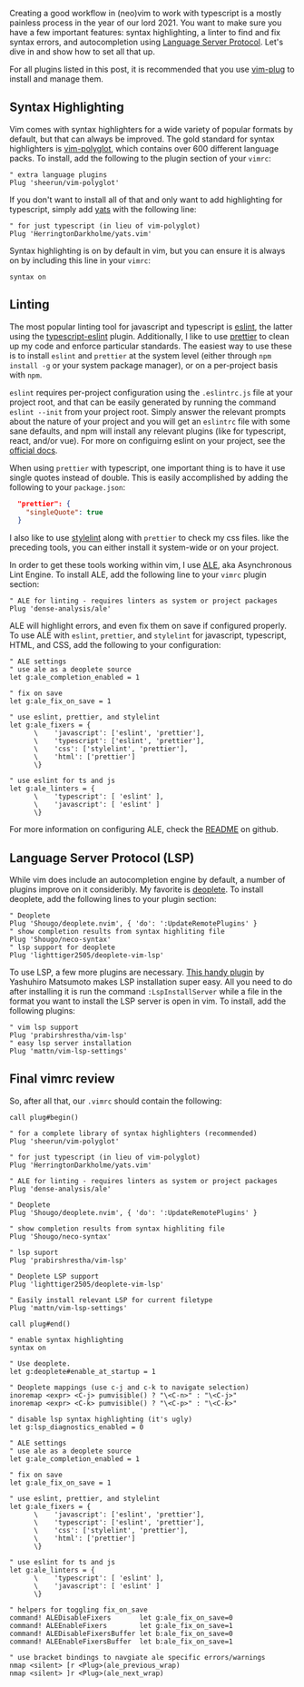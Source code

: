 Creating a good workflow in (neo)vim to work with typescript is a mostly painless process in the year of our lord 2021. You want to make sure you have a few important features: syntax highlighting, a linter to find and fix syntax errors, and autocompletion using [Language Server Protocol](https://en.wikipedia.org/wiki/Language_Server_Protocol). Let's dive in and show how to set all that up.
<!--more-->

For all plugins listed in this post, it is recommended that you use [vim-plug](https://github.com/junegunn/vim-plug) to install and manage them.

## Syntax Highlighting
Vim comes with syntax highlighters for a wide variety of popular formats by default, but that can always be improved. The gold standard for syntax highlighters is [vim-polyglot](https://github.com/sheerun/vim-polyglot), which contains over 600 different language packs. To install, add the following to the plugin section of your `vimrc`:
```vim
" extra language plugins
Plug 'sheerun/vim-polyglot'
```

If you don't want to install all of that and only want to add highlighting for typescript, simply add [yats](https://github.com/HerringtonDarkholme/yats.vim) with the following line:
```vim
" for just typescript (in lieu of vim-polyglot)
Plug 'HerringtonDarkholme/yats.vim'
```

Syntax highlighting is on by default in vim, but you can ensure it is always on by including this line in your `vimrc`:
```vim
syntax on
```

## Linting
The most popular linting tool for javascript and typescript is [eslint](https://eslint.org/), the latter using the [typescript-eslint](https://github.com/typescript-eslint/typescript-eslint) plugin. Additionally, I like to use [prettier](https://prettier.io/) to clean up my code and enforce particular standards. The easiest way to use these is to install `eslint` and `prettier` at the system level (either through `npm install -g` or your system package manager), or on a per-project basis with `npm`.

`eslint` requires per-project configuration using the `.eslintrc.js` file at your project root, and that can be easily generated by running the command `eslint --init` from your project root. Simply answer the relevant prompts about the nature of your project and you will get an `eslintrc` file with some sane defaults, and npm will install any relevant plugins (like for typescript, react, and/or vue). For more on configuirng eslint on your project, see the [official docs](https://eslint.org/docs/user-guide/configuring/configuration-files).

When using `prettier` with typescript, one important thing is to have it use single quotes instead of double. This is easily accomplished by adding the following to your `package.json`:
```json
  "prettier": {
    "singleQuote": true
  }
```

I also like to use [stylelint](https://stylelint.io/) along with `prettier` to check my css files. like the preceding tools, you can either install it system-wide or on your project.

In order to get these tools working within vim, I use [ALE](https://github.com/dense-analysis/ale), aka Asynchronous Lint Engine. To install ALE, add the following line to your `vimrc` plugin section:
```vim
" ALE for linting - requires linters as system or project packages
Plug 'dense-analysis/ale'
```

ALE will highlight errors, and even fix them on save if configured properly. To use ALE with `eslint`, `prettier`, and `stylelint` for javascript, typescript, HTML, and CSS, add the following to your configuration:
```vim
" ALE settings
" use ale as a deoplete source
let g:ale_completion_enabled = 1

" fix on save
let g:ale_fix_on_save = 1

" use eslint, prettier, and stylelint
let g:ale_fixers = {
      \    'javascript': ['eslint', 'prettier'],
      \    'typescript': ['eslint', 'prettier'],
      \    'css': ['stylelint', 'prettier'],
      \    'html': ['prettier']
      \}

" use eslint for ts and js
let g:ale_linters = {
      \    'typescript': [ 'eslint' ],
      \    'javascript': [ 'eslint' ]
      \}
```

For more information on configuring ALE, check the [README](https://github.com/dense-analysis/ale) on github.

## Language Server Protocol (LSP)
While vim does include an autocompletion engine by default, a number of plugins improve on it consideribly. My favorite is [deoplete](https://github.com/Shougo/deoplete.nvim). To install deoplete, add the following lines to your plugin section:
```vim
" Deoplete
Plug 'Shougo/deoplete.nvim', { 'do': ':UpdateRemotePlugins' }
" show completion results from syntax highliting file
Plug 'Shougo/neco-syntax'
" lsp support for deoplete
Plug 'lighttiger2505/deoplete-vim-lsp'
```

To use LSP, a few more plugins are necessary. [This handy plugin](https://github.com/mattn/vim-lsp-settings) by Yashuhiro Matsumoto makes LSP installation super easy. All you need to do after installing it is run the command `:LspInstallServer` while a file in the format you want to install the LSP server is open in vim. To install, add the following plugins:
```vim
" vim lsp support
Plug 'prabirshrestha/vim-lsp'
" easy lsp server installation
Plug 'mattn/vim-lsp-settings'
```

## Final vimrc review
So, after all that, our `.vimrc` should contain the following:
```vim
call plug#begin()

" for a complete library of syntax highlighters (recommended)
Plug 'sheerun/vim-polyglot'

" for just typescript (in lieu of vim-polyglot)
Plug 'HerringtonDarkholme/yats.vim'

" ALE for linting - requires linters as system or project packages
Plug 'dense-analysis/ale'

" Deoplete
Plug 'Shougo/deoplete.nvim', { 'do': ':UpdateRemotePlugins' }

" show completion results from syntax highliting file
Plug 'Shougo/neco-syntax'

" lsp suport
Plug 'prabirshrestha/vim-lsp'

" Deoplete LSP support
Plug 'lighttiger2505/deoplete-vim-lsp'

" Easily install relevant LSP for current filetype
Plug 'mattn/vim-lsp-settings'

call plug#end()

" enable syntax highlighting
syntax on

" Use deoplete.
let g:deoplete#enable_at_startup = 1

" Deoplete mappings (use c-j and c-k to navigate selection)
inoremap <expr> <C-j> pumvisible() ? "\<C-n>" : "\<C-j>"
inoremap <expr> <C-k> pumvisible() ? "\<C-p>" : "\<C-k>"

" disable lsp syntax highlighting (it's ugly)
let g:lsp_diagnostics_enabled = 0

" ALE settings
" use ale as a deoplete source
let g:ale_completion_enabled = 1

" fix on save
let g:ale_fix_on_save = 1

" use eslint, prettier, and stylelint
let g:ale_fixers = {
      \    'javascript': ['eslint', 'prettier'],
      \    'typescript': ['eslint', 'prettier'],
      \    'css': ['stylelint', 'prettier'],
      \    'html': ['prettier']
      \}

" use eslint for ts and js
let g:ale_linters = {
      \    'typescript': [ 'eslint' ],
      \    'javascript': [ 'eslint' ]
      \}

" helpers for toggling fix_on_save
command! ALEDisableFixers       let g:ale_fix_on_save=0
command! ALEEnableFixers        let g:ale_fix_on_save=1
command! ALEDisableFixersBuffer let b:ale_fix_on_save=0
command! ALEEnableFixersBuffer  let b:ale_fix_on_save=1

" use bracket bindings to navgiate ale specific errors/warnings
nmap <silent> [r <Plug>(ale_previous_wrap)
nmap <silent> ]r <Plug>(ale_next_wrap)

```
